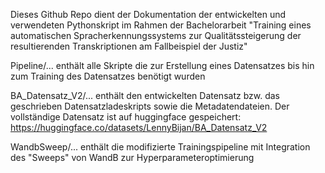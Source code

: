 Dieses Github Repo dient der Dokumentation der entwickelten und verwendeten Pythonskript im Rahmen der Bachelorarbeit "Training eines automatischen Spracherkennungssystems zur Qualitätssteigerung der resultierenden Transkriptionen am Fallbeispiel der Justiz"	

Pipeline/... enthält alle Skripte die zur Erstellung eines Datensatzes bis hin zum Training des Datensatzes benötigt wurden

BA_Datensatz_V2/... enthält den entwickelten Datensatz bzw. das geschrieben Datensatzladeskripts sowie die Metadatendateien. Der vollständige Datensatz ist auf huggingface gespeichert:
https://huggingface.co/datasets/LennyBijan/BA_Datensatz_V2

WandbSweep/... enthält die modifizierte Trainingspipeline mit Integration des "Sweeps" von WandB zur Hyperparameteroptimierung
